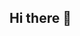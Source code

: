 ## Hi there 👋

<!--
**rxhuls/rxhuls** is a ✨ _special_ ✨ repository because its `<div id="header" align="center">
  <img src="https://giphy.com/stickers/hacktiv8-code-programming-programmer-lP8xu5t2DLGG045H8F"/>
</div>` (this file) appears on your GitHub profile.

Here are some ideas to get you started:

- 🔭 I’m currently working on ...
- 🌱 I’m currently learning ...
- 👯 I’m looking to collaborate on ...
- 🤔 I’m looking for help with ...
- 💬 Ask me about ...
- 📫 How to reach me: ...
- 😄 Pronouns: ...
- ⚡ Fun fact: ...
-->
